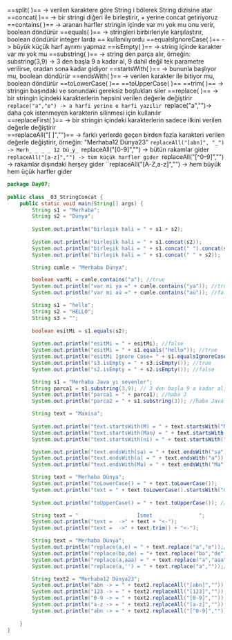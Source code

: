 ==split( )==  -> verilen karaktere göre String i bölerek String dizisine atar
==concat( )== -> bir stringi diğeri ile birleştirir, + yerine concat getiriyoruz 
==contains( )== -> aranan harfler stringin içinde var mı yok mu onu verir, boolean döndürür
==equals( )== -> stringleri birbirleriyle karşılaştırır, boolean döndürür
					integer larda == kullanılıyordu
==equalsIgnoreCase( )== -> büyük küçük harf ayrımı yapmaz
==isEmpty( )== -> string içinde karakter var mı yok mu
==substring( )== -> string den parça alır, örneğin:
                      substring(3,9) -> 3 den başla 9 a kadar al, 9 dahil değil
                      tek parametre verilirse, oradan sona kadar gidiyor
==startsWith( )== -> bununla başlıyor mu, boolean döndürür
==endsWith( )== -> verilen karakter ile bitiyor mu, boolean döndürür
==toLowerCase( )==
==toUpperCase( )==
==trim( )== -> stringin başındaki ve sonundaki gereksiz boşlukları siler
==replace( )== -> bir stringin içindeki karakterlerin hepsini verilen değerle değiştirir
					``replace("a","e") -> a harfi yerine e harfi yazılır
					``replace("a","")-> daha çok istenmeyen karakterin silinmesi için kullanılır	
==replaceFirst( )== -> bir stringin içindeki karakterlerin sadece ilkini verilen değerle değiştirir				
==replaceAll("[ ]","")== -> farklı yerlerde geçen birden fazla karakteri verilen değerle değiştirir, 
					örneğin: "Merhaba12 Dünya23"
					``replaceAll("[abn]", "_") -> Merh_ _ _ _ 12 Dü_y_
					``replaceAll("[0-9]","") -> bütün rakamlar gider
					``replaceAll("[a-z]","") -> tüm küçük harfler gider
					``replaceAll("[^0-9]","") -> rakamlar dışındaki herşey gider 
					``replaceAll("[A-Z,a-z]","") -> hem büyük hem üçük harfler gider
					

```java
package Day07;  
  
public class _03_StringConcat {  
    public static void main(String[] args) {  
        String s1 = "Merhaba";  
        String s2 = "Dünya";  
  
        System.out.println("birleşik hali = " + s1 + s2);  
  
        System.out.println("birleşik hali = " + s1.concat(s2));  
        System.out.println("birleşik hali = " + s1.concat(" ").concat(s2));  
        System.out.println("birleşik hali = " + s1.concat(" " + s2));  

		String cumle = "Merhaba Dünya";

        boolean varMi = cumle.contains("a"); //true
        System.out.println("var mi ya =" + cumle.contains("ya")); //true
        System.out.println("var mi aü =" + cumle.contains("aü")); //false

		String s1 = "hello";  
		String s2 = "HELLO";  
		String s3 = "";  
		  
		boolean esitMi = s1.equals(s2);  
		  
		System.out.println("esitMi = " + esitMi); //false  
		System.out.println("esitMi = " + s1.equals("hello")); //true  		   
		System.out.println("esitMi Ignore Case= " + s1.equalsIgnoreCase(s2)); //true 	
		System.out.println("s3.isEmpty = " + s3.isEmpty()); //true  
		System.out.println("s2.isEmpty = " + s2.isEmpty()); //false

		String s1 = "Merhaba Java yı sevenler";  		  
		String parca1 = s1.substring(3,9); // 3 den başla 9 a kadar al, 9 dahil değil  
		System.out.println("parca1 = " + parca1); //haba J  		  
		System.out.println("parca2 = " + s1.substring(3)); //haba Java yı sevenler

		String text = "Manisa";  
		  
		System.out.println("text.startsWith(M) = " + text.startsWith("M")); //true  
		System.out.println("text.startsWith(Man) = " + text.startsWith("Man")); //true  
		System.out.println("text.startsWith(ni) = " + text.startsWith("ni")); //false

		System.out.println("text.endsWith(sa) = " + text.endsWith("sa")); //true  
		System.out.println("text.endsWith(a) = " + text.endsWith("a")); //true  
		System.out.println("text.endsWith(Ma) = " + text.endsWith("Ma")); //false

		String text = "Merhaba Dünya";  
		System.out.println("toLowerCase() = " + text.toLowerCase());   //merhaba dünya  
		System.out.println("text = " + text.toLowerCase().startsWith("m")); //true  
		  
		System.out.println("toUpperCase() = " + text.toUpperCase()); //MERHABA DÜNYA

		String text = "                   İsmet               ";  
		System.out.println("text =  ->" + text + "<-");  
		System.out.println("text =  ->" + text.trim() + "<-");

        String text = "Merhaba Dünya";
        System.out.println("replace(a,e) = " + text.replace("a","e"));//Merhebe Dünye
        System.out.println("replace(ba,de) = "+ text.replace("ba","de"));//Merhade Dünya
        System.out.println("replace(a,aaa) = " + text.replace("a","aaa"));//Merhaaabaaa Dünyaaa
        System.out.println("replace(a,'') = " + text.replace("a",""));//Merhb Düny

		String text2 = "Merhaba12 Dünya23";  
		System.out.println("abn -> = " + text2.replaceAll("[abn]",""));  
		System.out.println("123 -> = " + text2.replaceAll("[123]",""));  
		System.out.println("0-9 -> = " + text2.replaceAll("[0-9]",""));  
		System.out.println("a-z -> = " + text2.replaceAll("[a-z]",""));  
		System.out.println("abn -> = " + text2.replaceAll("[^0-9]",""));
  
    }  
}
```
